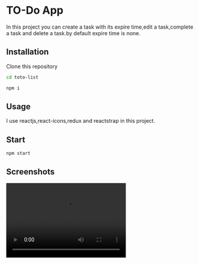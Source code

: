 # TO-Do App
In this project you can create a task with its expire time,edit a task,complete a task and delete a task.by default expire time is none.
## Installation
Clone this repository<br/>
```bash
cd toto-list
```
```bash
npm i
```
## Usage
I use reactjs,react-icons,redux and reactstrap in this project.
## Start

```bash
npm start
```
## Screenshots
<video width="320" height="200" controls preload> 
    <source src=./Images/video.mp4"></source> 
    <source src="./Images/video.mp4.webm"></source> 
</video>





